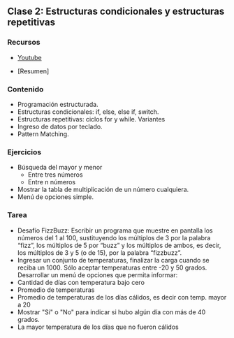 ## Clase 2: Estructuras condicionales y estructuras repetitivas

### Recursos
* [Youtube](https://youtu.be/dVm1RgAXe_w)

* [Resumen]

### Contenido
* Programación estructurada.
* Estructuras condicionales: if, else, else if, switch.
* Estructuras repetitivas: ciclos for y while. Variantes
* Ingreso de datos por teclado.
* Pattern Matching.


### Ejercicios

* Búsqueda del mayor y menor
  *	Entre tres números
  *	Entre n números
* Mostrar la tabla de multiplicación de un número cualquiera.
* Menú de opciones simple.
 

### Tarea

* Desafío FizzBuzz: Escribir un programa que muestre en pantalla los números del 1 al 100, sustituyendo los múltiplos de 3 por la palabra “fizz”, los múltiplos de 5 por “buzz” y los múltiplos de ambos, es decir, los múltiplos de 3 y 5 (o de 15), por la palabra “fizzbuzz”.
*	Ingresar un conjunto de temperaturas, finalizar la carga cuando se reciba un 1000. Sólo aceptar temperaturas entre -20 y 50 grados. Desarrollar un menú de opciones que permita informar:
  *	Cantidad de días con temperatura bajo cero
  *	Promedio de temperaturas
  *	Promedio de temperaturas de los días cálidos, es decir con temp. mayor a 20
  *	Mostrar "Si" o "No" para indicar si hubo algún día con más de 40 grados.
  *	La mayor temperatura de los días que no fueron cálidos



